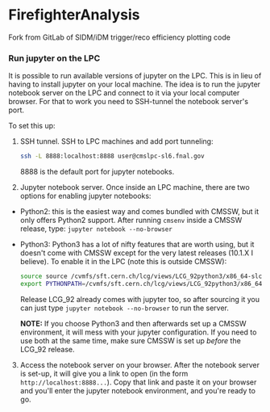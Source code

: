 # FirefighterAnalysis
Fork from GitLab of SIDM/iDM trigger/reco efficiency plotting code

### Run jupyter on the LPC

It is possible to run available versions of jupyter on the LPC. This is in lieu of having to install jupyter on your local machine. The idea is to run the jupyter notebook server on the LPC and connect to it via your local computer browser. For that to work you need to SSH-tunnel the notebook server's port.

To set this up:

1) SSH tunnel. SSH to LPC machines and add port tunneling:

    ```Bash
    ssh -L 8888:localhost:8888 user@cmslpc-sl6.fnal.gov
    ```

    8888 is the default port for jupyter notebooks.

2) Jupyter notebook server. Once inside an LPC machine, there are two options for enabling jupyter notebooks:

  - Python2: this is the easiest way and comes bundled with CMSSW, but it only offers Python2 support. After running `cmsenv` inside a    CMSSW release, type: `jupyter notebook --no-browser`
  
  - Python3: Python3 has a lot of nifty features that are worth using, but it doesn't come with CMSSW except for the very latest releases (10.1.X I believe). To enable it in the LPC (note this is outside CMSSW):
  
    ```Bash
    source source /cvmfs/sft.cern.ch/lcg/views/LCG_92python3/x86_64-slc6-gcc62-opt/setup.sh
    export PYTHONPATH=/cvmfs/sft.cern.ch/lcg/views/LCG_92python3/x86_64-slc6-gcc62-opt/lib/python3.6/site-packages:$PYTHONPATH
    ```
  
     Release LCG_92 already comes with jupyter too, so after sourcing it you can just type `jupyter notebook --no-browser` to run the server.
     
     **NOTE:** If you choose Python3 and then afterwards set up a CMSSW environment, it will mess with your jupyter configuration. If you need to use both at the same time, make sure CMSSW is set up _before_ the LCG_92 release. 
     
  
  
3) Access the notebook server on your browser. After the notebook server is set-up, it will give you a link to open (in the form `http://localhost:8888...`). Copy that link and paste it on your browser and you'll enter the jupyter notebook environment, and you're ready to go.
